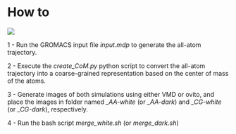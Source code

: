 # How to

![](CG-AA-white-480x284.webp)

1 - Run the GROMACS input file *input.mdp* to generate the all-atom trajectory.

2 - Execute the *create_CoM.py* python script to convert the all-atom trajectory into a coarse-grained representation based on the center of mass of the atoms. 

3 - Generate images of both simulations using either VMD or ovito, and place the images in folder named *_AA-white* (or *_AA-dark*) and *_CG-white* (or *_CG-dark*), respectively.

4 - Run the bash script *merge_white.sh* (or *merge_dark.sh*)

